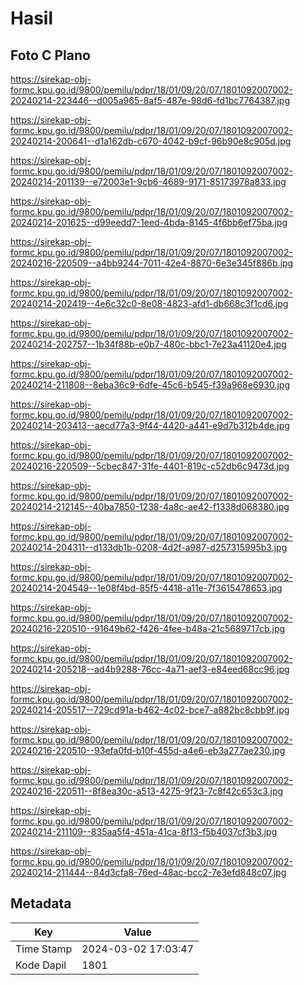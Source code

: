 # Hasil

## Foto C Plano

https://sirekap-obj-formc.kpu.go.id/9800/pemilu/pdpr/18/01/09/20/07/1801092007002-20240214-223446--d005a965-8af5-487e-98d6-fd1bc7764387.jpg

https://sirekap-obj-formc.kpu.go.id/9800/pemilu/pdpr/18/01/09/20/07/1801092007002-20240214-200641--d1a162db-c670-4042-b9cf-96b90e8c905d.jpg

https://sirekap-obj-formc.kpu.go.id/9800/pemilu/pdpr/18/01/09/20/07/1801092007002-20240214-201139--e72003e1-9cb6-4689-9171-85173978a833.jpg

https://sirekap-obj-formc.kpu.go.id/9800/pemilu/pdpr/18/01/09/20/07/1801092007002-20240214-201625--d99eedd7-1eed-4bda-8145-4f6bb6ef75ba.jpg

https://sirekap-obj-formc.kpu.go.id/9800/pemilu/pdpr/18/01/09/20/07/1801092007002-20240216-220509--a4bb9244-7011-42e4-8870-6e3e345f886b.jpg

https://sirekap-obj-formc.kpu.go.id/9800/pemilu/pdpr/18/01/09/20/07/1801092007002-20240214-202419--4e6c32c0-8e08-4823-afd1-db668c3f1cd6.jpg

https://sirekap-obj-formc.kpu.go.id/9800/pemilu/pdpr/18/01/09/20/07/1801092007002-20240214-202757--1b34f88b-e0b7-480c-bbc1-7e23a41120e4.jpg

https://sirekap-obj-formc.kpu.go.id/9800/pemilu/pdpr/18/01/09/20/07/1801092007002-20240214-211808--8eba36c9-6dfe-45c6-b545-f39a968e6930.jpg

https://sirekap-obj-formc.kpu.go.id/9800/pemilu/pdpr/18/01/09/20/07/1801092007002-20240214-203413--aecd77a3-9f44-4420-a441-e9d7b312b4de.jpg

https://sirekap-obj-formc.kpu.go.id/9800/pemilu/pdpr/18/01/09/20/07/1801092007002-20240216-220509--5cbec847-31fe-4401-819c-c52db6c9473d.jpg

https://sirekap-obj-formc.kpu.go.id/9800/pemilu/pdpr/18/01/09/20/07/1801092007002-20240214-212145--40ba7850-1238-4a8c-ae42-f1338d068380.jpg

https://sirekap-obj-formc.kpu.go.id/9800/pemilu/pdpr/18/01/09/20/07/1801092007002-20240214-204311--d133db1b-0208-4d2f-a987-d257315995b3.jpg

https://sirekap-obj-formc.kpu.go.id/9800/pemilu/pdpr/18/01/09/20/07/1801092007002-20240214-204549--1e08f4bd-85f5-4418-a11e-7f3615478653.jpg

https://sirekap-obj-formc.kpu.go.id/9800/pemilu/pdpr/18/01/09/20/07/1801092007002-20240216-220510--91649b62-f426-4fee-b48a-21c5689717cb.jpg

https://sirekap-obj-formc.kpu.go.id/9800/pemilu/pdpr/18/01/09/20/07/1801092007002-20240214-205218--ad4b9288-76cc-4a71-aef3-e84eed68cc96.jpg

https://sirekap-obj-formc.kpu.go.id/9800/pemilu/pdpr/18/01/09/20/07/1801092007002-20240214-205517--729cd91a-b462-4c02-bce7-a882bc8cbb9f.jpg

https://sirekap-obj-formc.kpu.go.id/9800/pemilu/pdpr/18/01/09/20/07/1801092007002-20240216-220510--93efa0fd-b10f-455d-a4e6-eb3a277ae230.jpg

https://sirekap-obj-formc.kpu.go.id/9800/pemilu/pdpr/18/01/09/20/07/1801092007002-20240216-220511--8f8ea30c-a513-4275-9f23-7c8f42c653c3.jpg

https://sirekap-obj-formc.kpu.go.id/9800/pemilu/pdpr/18/01/09/20/07/1801092007002-20240214-211109--835aa5f4-451a-41ca-8f13-f5b4037cf3b3.jpg

https://sirekap-obj-formc.kpu.go.id/9800/pemilu/pdpr/18/01/09/20/07/1801092007002-20240214-211444--84d3cfa8-76ed-48ac-bcc2-7e3efd848c07.jpg


## Metadata

| Key        | Value               |
| ---------- | ------------------- |
| Time Stamp | 2024-03-02 17:03:47 |
| Kode Dapil | 1801                |



